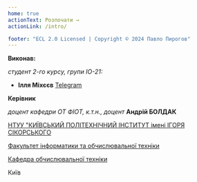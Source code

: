 ```yaml
---
home: true
actionText: Розпочати →
actionLink: /intro/

footer: "ECL 2.0 Licensed | Copyright © 2024 Павло Пирогов"
---
```



**Виконав:** 

*студент 2-го курсу, групи ІО-21:*

- <span padding-right:5em></span> **Ілля Міхєєв** <a href="https://t.me/raylit1" target="_blank"> Telegram </a>  

**Керівник**

*доцент кафедри ОТ ФІОТ, к.т.н., доцент*<span padding-right:5em></span> **Андрій БОЛДАК** 

[НТУУ "КИЇВСЬКИЙ ПОЛІТЕХНІЧНИЙ ІНСТИТУТ імені ІГОРЯ СІКОРСЬКОГО](https://kpi.ua/)

[Факультет інформатики та обчислювальної техніки](https://fiot.kpi.ua/)

[Кафедра обчислювальної техніки](https://comsys.kpi.ua/)

Київ

